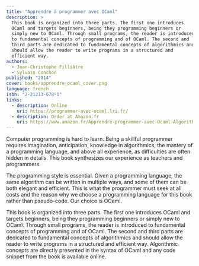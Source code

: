```yaml
---
title: "Apprendre à programmer avec OCaml"
description: >
  This book is organized into three parts. The first one introduces
  OCaml and targets beginners, being they programming beginners or
  simply new to OCaml. Through small programs, the reader is introduced
  to fundamental concepts of programming and of OCaml. The second and
  third parts are dedicated to fundamental concepts of algorithmics and
  should allow the reader to write programs in a structured and
  efficient way.
authors:
  - Jean-Christophe Filliâtre
  - Sylvain Conchon
published: "2014"
cover: books/apprendre_ocaml_cover.png
language: french
isbn: "2-21213-678-1"
links:
  - description: Online
    uri: https://programmer-avec-ocaml.lri.fr/
  - description: Order at Amazon.fr
    uri: https://www.amazon.fr/Apprendre-programmer-avec-Ocaml-Algorithmes/dp/2212136781/
---
```


Computer programming is hard to learn. Being a skillful programmer
requires imagination, anticipation, knowledge in algorithmics, the
mastery of a programming language, and above all experience, as
difficulties are often hidden in details.  This book synthesizes our
experience as teachers and programmers.

The programming style is essential. Given a programming language, the
same algorithm can be written in multiple ways, and some of them can
be both elegant and efficient. This is what the programmer must seek
at all costs and the reason why we choose a programming language for
this book rather than pseudo-code. Our choice is OCaml.

This book is organized into three parts. The first one introduces
OCaml and targets beginners, being they programming beginners or
simply new to OCaml. Through small programs, the reader is introduced
to fundamental concepts of programming and of OCaml. The second and
third parts are dedicated to fundamental concepts of algorithmics and
should allow the reader to write programs in a structured and
efficient way. Algorithmic concepts are directly presented in the
syntax of OCaml and any code snippet from the book is available
online.
